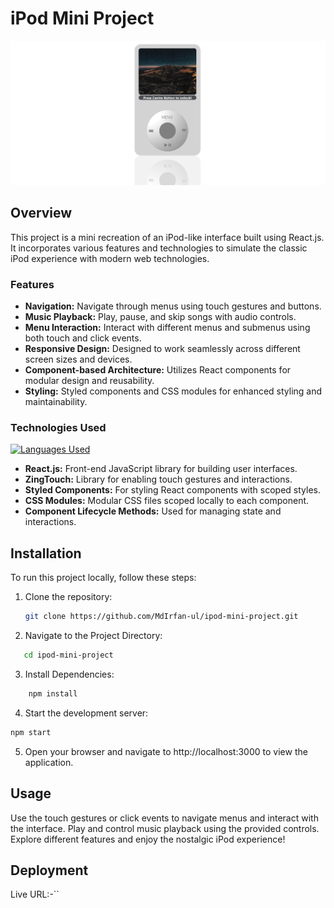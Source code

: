 # iPod Mini Project

![Project Screenshot](screenshot.png)

## Overview

This project is a mini recreation of an iPod-like interface built using React.js. It incorporates various features and technologies to simulate the classic iPod experience with modern web technologies.

### Features

- **Navigation:** Navigate through menus using touch gestures and buttons.
- **Music Playback:** Play, pause, and skip songs with audio controls.
- **Menu Interaction:** Interact with different menus and submenus using both touch and click events.
- **Responsive Design:** Designed to work seamlessly across different screen sizes and devices.
- **Component-based Architecture:** Utilizes React components for modular design and reusability.
- **Styling:** Styled components and CSS modules for enhanced styling and maintainability.

### Technologies Used
[![Languages Used](https://skillicons.dev/icons?i=js,html,css,react)](https://skillicons.dev)
- **React.js:** Front-end JavaScript library for building user interfaces.
- **ZingTouch:** Library for enabling touch gestures and interactions.
- **Styled Components:** For styling React components with scoped styles.
- **CSS Modules:** Modular CSS files scoped locally to each component.
- **Component Lifecycle Methods:** Used for managing state and interactions.

## Installation

To run this project locally, follow these steps:

1. Clone the repository:

   ```bash
   git clone https://github.com/MdIrfan-ul/ipod-mini-project.git
   ```
2. Navigate to the Project Directory:
```bash
   cd ipod-mini-project
   ```
   
3. Install Dependencies:

 ```bash
     npm install
 ```

4. Start the development server:

```bash
npm start
```
5. Open your browser and navigate to http://localhost:3000 to view the application.

## Usage
Use the touch gestures or click events to navigate menus and interact with the interface.
Play and control music playback using the provided controls.
Explore different features and enjoy the nostalgic iPod experience!

## Deployment
Live URL:-``